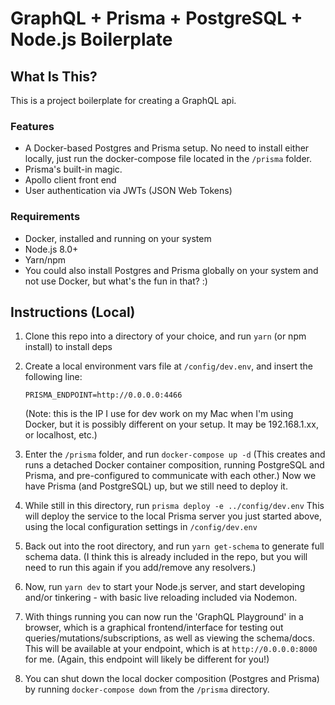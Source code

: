 # GraphQL + Prisma + PostgreSQL + Node.js Boilerplate


## What Is This?
This is a project boilerplate for creating a GraphQL api.

### Features
- A Docker-based Postgres and Prisma setup. No need to install either locally, just run the docker-compose file located in the ```/prisma``` folder.
- Prisma's built-in magic.
- Apollo client front end
- User authentication via JWTs (JSON Web Tokens)

### Requirements
- Docker, installed and running on your system
- Node.js 8.0+
- Yarn/npm
- You could also install Postgres and Prisma globally on your system and not use Docker, but what's the fun in that? :)

## Instructions (Local)
1. Clone this repo into a directory of your choice, and run ```yarn``` (or npm install) to install deps

2. Create a local environment vars file at ```/config/dev.env```, and insert the following line: 
    ```
    PRISMA_ENDPOINT=http://0.0.0.0:4466
    ```
    (Note: this is the IP I use for dev work on my Mac when I'm using Docker, but it is possibly different on your setup. It may be 192.168.1.xx, or localhost, etc.)

3. Enter the ```/prisma``` folder, and run ```docker-compose up -d``` (This creates and runs a detached Docker container composition, running PostgreSQL and Prisma, and pre-configured to communicate with each other.) Now we have Prisma (and PostgreSQL) up, but we still need to deploy it.

2. While still in this directory, run ```prisma deploy -e ../config/dev.env``` This will deploy the service to the local Prisma server you just started above, using the local configuration settings in ```/config/dev.env```

2. Back out into the root directory, and run ```yarn get-schema``` to generate full schema data. (I think this is already included in the repo, but you will need to run this again if you add/remove any resolvers.)

2. Now, run ```yarn dev``` to start your Node.js server, and start developing and/or tinkering - with basic live reloading included via Nodemon.

2. With things running you can now run the 'GraphQL Playground' in a browser, which is a graphical frontend/interface for testing out queries/mutations/subscriptions, as well as viewing the schema/docs. This will be available at your endpoint, which is at ```http://0.0.0.0:8000``` for me. (Again, this endpoint will likely be different for you!)

3. You can shut down the local docker composition (Postgres and Prisma) by running ```docker-compose down``` from the ```/prisma``` directory.

